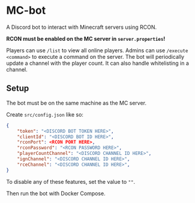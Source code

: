 # MC-bot

A Discord bot to interact with Minecraft servers using RCON.

**RCON must be enabled on the MC server in `server.properties`!**

Players can use `/list` to view all online players.
Admins can use `/execute <command>` to execute a command on the server.
The bot will periodically update a channel with the player count. It can also handle whitelisting in a channel.

## Setup

The bot must be on the same machine as the MC server.

Create `src/config.json` like so:

```json
{
	"token": "<DISCORD BOT TOKEN HERE>",
	"clientId": "<DISCORD BOT ID HERE>",
	"rconPort": <RCON PORT HERE>,
    "rconPassword": "<RCON PASSWORD HERE>",
    "playerCountChannel": "<DISCORD CHANNEL ID HERE>",
	"ignChannel": "<DISCORD CHANNEL ID HERE>",
	"rceChannel": "<DISCORD CHANNEL ID HERE>",
}

```

To disable any of these features, set the value to `""`.

Then run the bot with Docker Compose.
